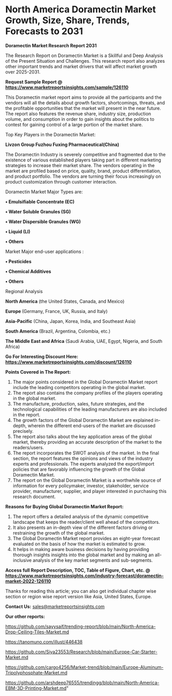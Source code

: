 # North America Doramectin Market Growth, Size, Share, Trends, Forecasts to 2031

<strong>Doramectin Market Research Report 2031</strong>

The Research Report on Doramectin Market is a Skillful and Deep Analysis of the Present Situation and Challenges. This research report also analyzes other important trends and market drivers that will affect market growth over 2025-2031.

<strong>Request Sample Report @ <a href=https://www.marketreportsinsights.com/sample/126110>https://www.marketreportsinsights.com/sample/126110</a></strong>

This Doramectin market report aims to provide all the participants and the vendors will all the details about growth factors, shortcomings, threats, and the profitable opportunities that the market will present in the near future. The report also features the revenue share, industry size, production volume, and consumption in order to gain insights about the politics to contest for gaining control of a large portion of the market share.

Top Key Players in the Doramectin Market:

<strong>Livzon Group Fuzhou Fuxing Pharmaceutical(China)</strong>

The Doramectin Industry is severely competitive and fragmented due to the existence of various established players taking part in different marketing strategies to increase their market share. The vendors operating in the market are profiled based on price, quality, brand, product differentiation, and product portfolio. The vendors are turning their focus increasingly on product customization through customer interaction.

Doramectin Market Major Types are:

<strong>• Emulsifiable Concentrate (EC)

• Water Soluble Granules (SG)

• Water Dispersible Granules (WG)

• Liquid (LI)

• Others</strong>

Market Major end-user applications :

<strong>• Pesticides

• Chemical Additives

• Others</strong>

Regional Analysis

</u><strong><b>North America</b></strong> (the United States, Canada, and Mexico)

<strong><b>Europe </b></strong>(Germany, France, UK, Russia, and Italy)

<strong><b>Asia-Pacific</b></strong> (China, Japan, Korea, India, and Southeast Asia)

<strong><b>South America</b></strong> (Brazil, Argentina, Colombia, etc.)

<strong><b>The Middle East and Africa</b></strong> (Saudi Arabia, UAE, Egypt, Nigeria, and South Africa)

<strong>Go For Interesting Discount Here: <a href=https://www.marketreportsinsights.com/discount/126110>https://www.marketreportsinsights.com/discount/126110</a></strong>

<strong>Points Covered in The Report:</strong>
<ol>
  <li>The major points considered in the Global Doramectin Market report include the leading competitors operating in the global market.</li>
  <li>The report also contains the company profiles of the players operating in the global market.</li>
  <li>The manufacture, production, sales, future strategies, and the technological capabilities of the leading manufacturers are also included in the report.</li>
  <li>The growth factors of the Global Doramectin Market are explained in-depth, wherein the different end-users of the market are discussed precisely.</li>
  <li>The report also talks about the key application areas of the global market, thereby providing an accurate description of the market to the readers/users.</li>
  <li>The report incorporates the SWOT analysis of the market. In the final section, the report features the opinions and views of the industry experts and professionals. The experts analyzed the export/import policies that are favorably influencing the growth of the Global Doramectin Market.</li>
  <li>The report on the Global Doramectin Market is a worthwhile source of information for every policymaker, investor, stakeholder, service provider, manufacturer, supplier, and player interested in purchasing this research document.</li>
</ol>
<strong>Reasons for Buying Global Doramectin Market Report:</strong>

<ol>
  <li>The report offers a detailed analysis of the dynamic competitive landscape that keeps the reader/client well ahead of the competitors.</li>
  <li>It also presents an in-depth view of the different factors driving or restraining the growth of the global market.</li>
  <li>The Global Doramectin Market report provides an eight-year forecast evaluated on the basis of how the market is estimated to grow.</li>
  <li>It helps in making aware business decisions by having providing thorough insights insights into the global market and by making an all-inclusive analysis of the key market segments and sub-segments.</li>
</ol>
<strong>Access full Report Description, TOC, Table of Figure, Chart, etc. @ <a href=https://www.marketreportsinsights.com/industry-forecast/doramectin-market-2022-126110>https://www.marketreportsinsights.com/industry-forecast/doramectin-market-2022-126110</a></strong>


Thanks for reading this article; you can also get individual chapter wise section or region wise report version like Asia, United States, Europe.

<strong>Contact Us:</strong>
sales@marketreportsinsights.com

<strong>Our other reports:</strong>

<a href=https://github.com/sayysaif/trending-report/blob/main/North-America-Drop-Ceiling-Tiles-Market.md>https://github.com/sayysaif/trending-report/blob/main/North-America-Drop-Ceiling-Tiles-Market.md</a>

<a href=https://tanomuno.com/illust/446438>https://tanomuno.com/illust/446438</a>

<a href=https://github.com/Siya23553/Research/blob/main/Europe-Car-Starter-Market.md>https://github.com/Siya23553/Research/blob/main/Europe-Car-Starter-Market.md</a>

<a href=https://github.com/cargo4256/Market-trend/blob/main/Europe-Aluminum-Tripolyphosphate-Market.md>https://github.com/cargo4256/Market-trend/blob/main/Europe-Aluminum-Tripolyphosphate-Market.md</a>

<a href=https://github.com/arshdeep76555/trendingg/blob/main/North-America-EBM-3D-Printing-Market.md>https://github.com/arshdeep76555/trendingg/blob/main/North-America-EBM-3D-Printing-Market.md</a>"
